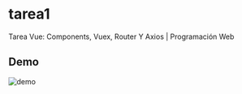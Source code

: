 # tarea1

Tarea Vue: Components, Vuex, Router Y Axios | Programación Web

## Demo

![demo](https://github.com/urielexis64/vuex_exercise1/blob/main/src/assets/demo.gif)
